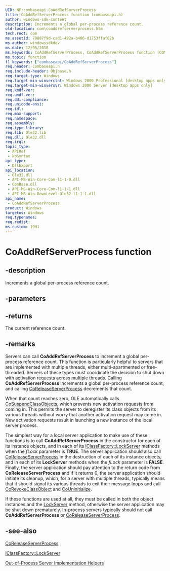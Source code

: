 ```yaml
---
UID: NF:combaseapi.CoAddRefServerProcess
title: CoAddRefServerProcess function (combaseapi.h)
author: windows-sdk-content
description: Increments a global per-process reference count.
old-location: com\coaddrefserverprocess.htm
tech.root: com
ms.assetid: 79887f9d-cad1-492a-b406-d1753ffaf82b
ms.author: windowssdkdev
ms.date: 12/05/2018
ms.keywords: CoAddRefServerProcess, CoAddRefServerProcess function [COM], _com_CoAddRefServerProcess, com.coaddrefserverprocess, combaseapi/CoAddRefServerProcess
ms.topic: function
f1_keywords: ["combaseapi/CoAddRefServerProcess"]
req.header: combaseapi.h
req.include-header: Objbase.h
req.target-type: Windows
req.target-min-winverclnt: Windows 2000 Professional [desktop apps only]
req.target-min-winversvr: Windows 2000 Server [desktop apps only]
req.kmdf-ver: 
req.umdf-ver: 
req.ddi-compliance: 
req.unicode-ansi: 
req.idl: 
req.max-support: 
req.namespace: 
req.assembly: 
req.type-library: 
req.lib: Ole32.lib
req.dll: Ole32.dll
req.irql: 
topic_type:
 - APIRef
 - kbSyntax
api_type:
 - DllExport
api_location:
 - Ole32.dll
 - API-MS-Win-Core-Com-l1-1-0.dll
 - ComBase.dll
 - API-MS-Win-Core-Com-l1-1-1.dll
 - API-MS-Win-DownLevel-Ole32-l1-1-1.dll
api_name:
 - CoAddRefServerProcess
product: Windows
targetos: Windows
req.typenames: 
req.redist: 
ms.custom: 19H1
---
```


# CoAddRefServerProcess function


## -description


Increments a global per-process reference count.


## -parameters






## -returns



The current reference count.




## -remarks



Servers can call <b>CoAddRefServerProcess</b> to increment a global per-process reference count. This function is particularly helpful to servers that are implemented with multiple threads, either multi-apartmented or free-threaded. Servers of these types must coordinate the decision to shut down with activation requests across multiple threads. Calling <b>CoAddRefServerProcess</b> increments a global per-process reference count, and calling <a href="https://docs.microsoft.com/windows/desktop/api/combaseapi/nf-combaseapi-coreleaseserverprocess">CoReleaseServerProcess</a> decrements that count.

When that count reaches zero, OLE automatically calls <a href="https://docs.microsoft.com/windows/desktop/api/combaseapi/nf-combaseapi-cosuspendclassobjects">CoSuspendClassObjects</a>, which prevents new activation requests from coming in. This permits the server to deregister its class objects from its various threads without worry that another activation request may come in. New activation requests result in launching a new instance of the local server process.

The simplest way for a local server application to make use of these functions is to call <b>CoAddRefServerProcess</b> in the constructor for each of its instance objects, and in each of its <a href="https://docs.microsoft.com/windows/desktop/api/unknwnbase/nf-unknwnbase-iclassfactory-lockserver">IClassFactory::LockServer</a> methods when the <i>fLock</i> parameter is <b>TRUE</b>. The server application should also call <a href="https://docs.microsoft.com/windows/desktop/api/combaseapi/nf-combaseapi-coreleaseserverprocess">CoReleaseServerProcess</a> in the destruction of each of its instance objects, and in each of its <b>LockServer</b> methods when the <i>fLock</i> parameter is <b>FALSE</b>. Finally, the server application should pay attention to the return code from <b>CoReleaseServerProcess</b> and if it returns 0, the server application should initiate its cleanup, which, for a server with multiple threads, typically means that it should signal its various threads to exit their message loops and call <a href="https://docs.microsoft.com/windows/desktop/api/combaseapi/nf-combaseapi-corevokeclassobject">CoRevokeClassObject</a> and <a href="https://docs.microsoft.com/windows/desktop/api/combaseapi/nf-combaseapi-couninitialize">CoUninitialize</a>.

If these functions are used at all, they must be called in both the object instances and the <a href="https://docs.microsoft.com/windows/desktop/api/unknwnbase/nf-unknwnbase-iclassfactory-lockserver">LockServer</a> method, otherwise the server application may be shut down prematurely. In-process servers typically should not call <b>CoAddRefServerProcess</b> or <a href="https://docs.microsoft.com/windows/desktop/api/combaseapi/nf-combaseapi-coreleaseserverprocess">CoReleaseServerProcess</a>.




## -see-also




<a href="https://docs.microsoft.com/windows/desktop/api/combaseapi/nf-combaseapi-coreleaseserverprocess">CoReleaseServerProcess</a>



<a href="https://docs.microsoft.com/windows/desktop/api/unknwnbase/nf-unknwnbase-iclassfactory-lockserver">IClassFactory::LockServer</a>



<a href="https://docs.microsoft.com/windows/desktop/com/out-of-process-server-implementation-helpers">Out-of-Process Server Implementation Helpers</a>
 

 

